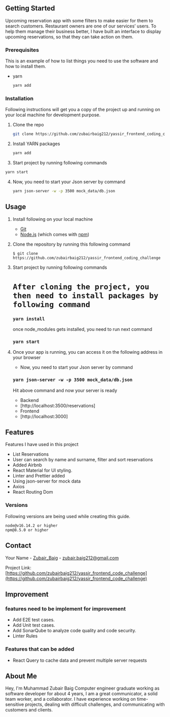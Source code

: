 
## Getting Started

Upcoming reservation app with some filters to make easier for them to search customers.
Restaurant owners are one of our services’ users. To help them manage their business better,
I have built an interface to display upcoming reservations, so that they can take action on them.

### Prerequisites

This is an example of how to list things you need to use the software and how to install them.

- yarn

  ```sh
  yarn add
  ```

### Installation

Following instructions will get you a copy of the project up and running on your local machine for development purpose.

1. Clone the repo
   ```sh
   git clone https://github.com/zubairbaig212/yassir_frontend_coding_challenge
   ```
2. Install YARN packages
   ```sh
   yarn add
   ```
3. Start project by running following commands

```sh
yarn start
```

4. Now, you need to start your Json server by command

   ```sh
   yarn json-server -w -p 3500 mock_data/db.json
   ```

## Usage

1. Install following on your local machine

   - [Git](https://git-scm.com)
   - [Node.js](https://nodejs.org/en/download/) (which comes with [npm](http://npmjs.com))

2. Clone the repository by running this following command
   ```
   $ git clone https://github.com/zubairbaig212/yassir_frontend_coding_challenge
   ```
3. Start project by running following commands

   # `After cloning the project, you then need to install packages by following command`

   ### `yarn install`

   once node_modules gets installed, you need to run next command

   ### `yarn start`

4. Once your app is running, you can access it on the following address in your browser

   - Now, you need to start your Json server by command

   ### `yarn json-server -w -p 3500 mock_data/db.json`

   Hit above command and now your server is ready

   - Backend
   - [http://localhost:3500/reservations]
   - Frontend
   - [http://localhost:3000]

## Features

Features I have used in this project

- List Reservations
- User can search by name and surname, filter and sort reservations
- Added Airbnb
- React Material for UI styling.
- Linter and Prettier added
- Using json-server for mock data
- Axios
- React Routing Dom

### Versions

Following versions are being used while creating this guide.

```
node@v16.14.2 or higher
npm@8.5.0 or higher
```

## Contact

Your Name - [Zubair_Baig](https://zubair-baig-portfolio.herokuapp.com/) - zubair.baig212@gmail.com

Project Link: [https://github.com/zubairbaig212/yassir_frontend_code_challenge](https://github.com/zubairbaig212/yassir_frontend_code_challenge)

## Improvement

### features need to be implement for improvement

- Add E2E test cases.
- Add Unit test cases.
- Add SonarQube to analyze code quality and code security.
- Linter Rules

### Features that can be added

- React Query to cache data and prevent multiple server requests

## About Me

Hey, I'm Muhammad Zubair Baig Computer engineer graduate working as software developer for about 4 years, I am a great communicator, a solid team worker, and a collaborator. I have experience working on time-sensitive projects, dealing with difficult challenges, and communicating with customers and clients.

<!-- ### `yarn test`

Launches the test runner in the interactive watch mode.\
See the section about [running tests](https://facebook.github.io/create-react-app/docs/running-tests) for more information.

### `yarn build`

Builds the app for production to the `build` folder.\
It correctly bundles React in production mode and optimizes the build for the best performance.

The build is minified and the filenames include the hashes.\
Your app is ready to be deployed!

See the section about [deployment](https://facebook.github.io/create-react-app/docs/deployment) for more information.

## Learn More

You can learn more in the [Create React App documentation](https://facebook.github.io/create-react-app/docs/getting-started).

To learn React, check out the [React documentation](https://reactjs.org/).
``` -->
